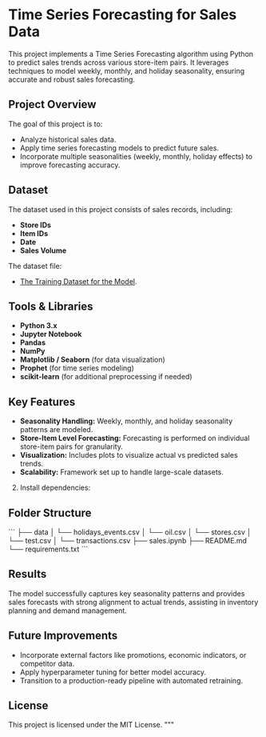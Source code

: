# Time Series Forecasting for Sales Data

This project implements a Time Series Forecasting algorithm using Python to predict sales trends across various store-item pairs. It leverages techniques to model weekly, monthly, and holiday seasonality, ensuring accurate and robust sales forecasting.

## Project Overview

The goal of this project is to:
- Analyze historical sales data.
- Apply time series forecasting models to predict future sales.
- Incorporate multiple seasonalities (weekly, monthly, holiday effects) to improve forecasting accuracy.

## Dataset

The dataset used in this project consists of sales records, including:
- **Store IDs**
- **Item IDs**
- **Date**
- **Sales Volume**

The dataset file:
- [The Training Dataset for the Model](https://www.kaggle.com/datasets/berkaypolat/favorita-market-time-series-forecast-train-csv).

## Tools & Libraries

- **Python 3.x**
- **Jupyter Notebook**
- **Pandas**
- **NumPy**
- **Matplotlib / Seaborn** (for data visualization)
- **Prophet** (for time series modeling)
- **scikit-learn** (for additional preprocessing if needed)

## Key Features

- **Seasonality Handling:** Weekly, monthly, and holiday seasonality patterns are modeled.
- **Store-Item Level Forecasting:** Forecasting is performed on individual store-item pairs for granularity.
- **Visualization:** Includes plots to visualize actual vs predicted sales trends.
- **Scalability:** Framework set up to handle large-scale datasets.


2. Install dependencies:

## Folder Structure

\`\`\`
├── data
│   └── holidays_events.csv
│   └── oil.csv
│   └── stores.csv
│   └── test.csv
│   └── transactions.csv
├── sales.ipynb
├── README.md
└── requirements.txt
\`\`\`

## Results

The model successfully captures key seasonality patterns and provides sales forecasts with strong alignment to actual trends, assisting in inventory planning and demand management.

## Future Improvements

- Incorporate external factors like promotions, economic indicators, or competitor data.
- Apply hyperparameter tuning for better model accuracy.
- Transition to a production-ready pipeline with automated retraining.

## License

This project is licensed under the MIT License.
"""